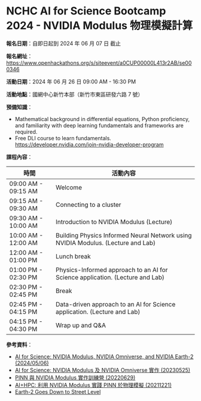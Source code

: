 # NCHC AI for Science Bootcamp 2024 - NVIDIA Modulus 物理模擬計算

**報名日期**：自即日起到 2024 年 06 月 07 日 截止

**報名網址**：<https://www.openhackathons.org/s/siteevent/a0CUP00000L413r2AB/se000346>

**活動日期**：2024 年 06 月 26 日 09:00 AM - 16:30 PM

**活動地點**：國網中心新竹本部（新竹市東區研發六路 7 號）

**預備知識**：

 -  Mathematical background in differential equations, Python proficiency, and familiarity with deep learning fundamentals and frameworks are required.
 -  Free DLI course to learn fundamentals.\
    <https://developer.nvidia.com/join-nvidia-developer-program>

**課程內容**：

| 時間 			| 活動內容 |
| ----			| -------- |
| 09:00 AM - 09:15 AM	| Welcome |
| 09:15 AM - 09:30 AM	| Connecting to a cluster |
| 09:30 AM - 10:00 AM	| Introduction to NVIDIA Modulus (Lecture) |
| 10:00 AM - 12:00 AM	| Building Physics Informed Neural Network using NVIDIA Modulus. (Lecture and Lab) |
| 12:00 AM - 01:00 PM	| Lunch break |
| 01:00 PM - 02:30 PM	| Physics-Informed approach to an AI for Science application. (Lecture and Lab) |
| 02:30 PM - 02:45 PM	| Break |
| 02:45 PM - 04:15 PM	| Data-driven approach to an AI for Science application. (Lecture and Lab) |
| 04:15 PM - 04:30 PM	| Wrap up and Q&A |

**參考資料**：

 -  [AI for Science: NVIDIA Modulus, NVIDIA Omniverse, and NVIDIA Earth-2 (2024/05/06)](https://github.com/nqobu/nvidia/tree/main/20240506)
 -  [AI for Science: NVIDIA Modulus 及 NVIDIA Omniverse 實作 (20230525)](https://github.com/nqobu/nvidia/tree/main/20230525)
 -  [PINN 與 NVIDIA Modulus 實作訓練營 (20220629)](https://github.com/nqobu/nvidia/tree/main/20220629)
 -  [AI+HPC: 利用 NVIDIA Modulus 實踐 PINN 於物理模擬 (20211221)](https://github.com/nqobu/nvidia/tree/main/20211221)
 -  [Earth-2 Goes Down to Street Level](https://youtu.be/ALigJ5xguMw)
